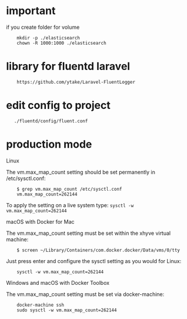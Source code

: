 # important
if you create folder for volume
```
    mkdir -p ./elasticsearch
    chown -R 1000:1000 ./elasticsearch
```

# library for fluentd laravel
```
    https://github.com/ytake/Laravel-FluentLogger
```
# edit config to project
```
   ./fluentd/config/fluent.conf 
```
# production mode

Linux

The vm.max_map_count setting should be set permanently in /etc/sysctl.conf:
    
```    
    $ grep vm.max_map_count /etc/sysctl.conf
    vm.max_map_count=262144
```   
To apply the setting on a live system type: ```sysctl -w vm.max_map_count=262144```

macOS with Docker for Mac

The vm.max_map_count setting must be set within the xhyve virtual machine:
```    
    $ screen ~/Library/Containers/com.docker.docker/Data/vms/0/tty
```    
Just press enter and configure the sysctl setting as you would for Linux:
```    
    sysctl -w vm.max_map_count=262144
```    
Windows and macOS with Docker Toolbox

The vm.max_map_count setting must be set via docker-machine:
```    
    docker-machine ssh
    sudo sysctl -w vm.max_map_count=262144
```
